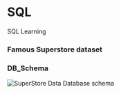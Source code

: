 # SQL
SQL Learning
### Famous Superstore dataset 

### DB_Schema

![SuperStore Data Database schema](https://github.com/LMSharma/SQL/raw/master/Superstore_data_db_schema.png)
